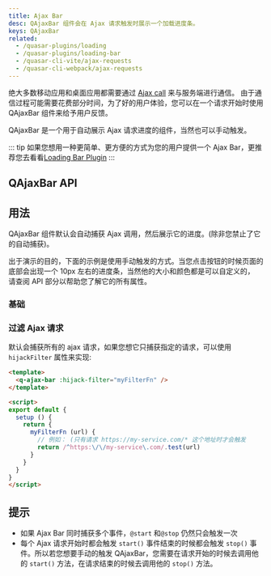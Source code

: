 ```yaml
---
title: Ajax Bar
desc: QAjaxBar 组件会在 Ajax 请求触发时展示一个加载进度条。
keys: QAjaxBar
related:
  - /quasar-plugins/loading
  - /quasar-plugins/loading-bar
  - /quasar-cli-vite/ajax-requests
  - /quasar-cli-webpack/ajax-requests
---
```


绝大多数移动应用和桌面应用都需要通过 [Ajax call](https://en.wikipedia.org/wiki/Ajax_(programming)) 来与服务端进行通信。
由于通信过程可能需要花费部分时间，为了好的用户体验，您可以在一个请求开始时使用 QAjaxBar 组件来给予用户反馈。


QAjaxBar 是一个用于自动展示 Ajax 请求进度的组件，当然也可以手动触发。

::: tip
如果您想用一种更简单、更方便的方式为您的用户提供一个 Ajax Bar，更推荐您去看看[Loading Bar Plugin](/quasar-plugins/loading-bar)
:::

## QAjaxBar API

<doc-api file="QAjaxBar" />

## 用法
QAjaxBar 组件默认会自动捕获 Ajax 调用，然后展示它的进度。(除非您禁止了它的自动捕获)。


出于演示的目的，下面的示例是使用手动触发的方式。当您点击按钮的时候页面的底部会出现一个 10px 左右的进度条，当然他的大小和颜色都是可以自定义的，
请查阅 API 部分以帮助您了解它的所有属性。

### 基础

<doc-example title="Basic" file="QAjaxBar/Basic" />



### 过滤 Ajax 请求 <q-badge align="top" color="brand-primary" label="v2.4.5+" />

默认会捕获所有的 ajax 请求，如果您想它只捕获指定的请求，可以使用
 `hijackFilter` 属性来实现:

```html
<template>
  <q-ajax-bar :hijack-filter="myFilterFn" />
</template>

<script>
export default {
  setup () {
    return {
      myFilterFn (url) {
        // 例如： (只有请求 https://my-service.com/* 这个地址时才会触发
        return /^https:\/\/my-service\.com/.test(url)
      }
    }
  }
}
</script>
```

## 提示

* 如果 Ajax Bar 同时捕获多个事件，`@start` 和`@stop` 仍然只会触发一次
* 每个 Ajax 请求开始时都会触发 `start()` 事件结束的时候都会触发 `stop()` 事件。所以若您想要手动的触发 QAjaxBar，您需要在请求开始的时候去调用他的 `start()` 方法，在请求结束的时候去调用他的 `stop()` 方法。
